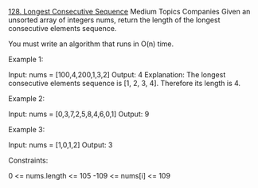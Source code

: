 [128. Longest Consecutive Sequence](https://leetcode.com/problems/longest-consecutive-sequence)
Medium
Topics
Companies
Given an unsorted array of integers nums, return the length of the longest consecutive elements sequence.

You must write an algorithm that runs in O(n) time.

Example 1:

Input: nums = [100,4,200,1,3,2]
Output: 4
Explanation: The longest consecutive elements sequence is [1, 2, 3, 4]. Therefore its length is 4.

Example 2:

Input: nums = [0,3,7,2,5,8,4,6,0,1]
Output: 9

Example 3:

Input: nums = [1,0,1,2]
Output: 3

Constraints:

0 <= nums.length <= 105
-109 <= nums[i] <= 109
